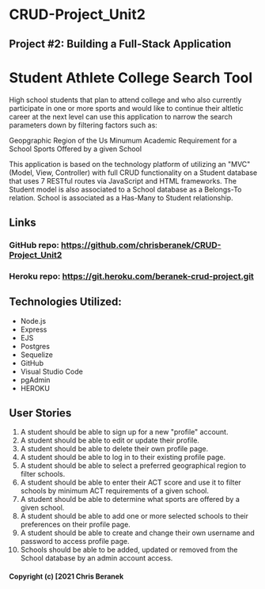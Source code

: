 # CRUD-Project_Unit2
## Project #2: Building a Full-Stack Application

# Student Athlete College Search Tool
High school students that plan to attend college and who also currently participate in one or more sports and would like to continue their altletic career at the next level can use this application to narrow the search parameters down by filtering factors such as:

Geopgraphic Region of the Us
Minumum Academic Requirement for a School
Sports Offered by a given School

This application is based on the technology platform of utilizing an "MVC" (Model, View, Controller) with full CRUD functionality on a Student database that uses 7 RESTful routes via JavaScript and HTML frameworks. The Student model is also associated to a School database as a Belongs-To relation. School is associated as a Has-Many to Student relationship.

## Links

### GitHub repo: https://github.com/chrisberanek/CRUD-Project_Unit2
### Heroku repo: https://git.heroku.com/beranek-crud-project.git

## Technologies Utilized:

*    Node.js
*    Express
*    EJS
*    Postgres
*    Sequelize
*    GitHub
*    Visual Studio Code
*    pgAdmin
*    HEROKU

## User Stories

1. A student should be able to sign up for a new "profile" account.
2. A student should be able to edit or update their profile.
3. A student should be able to delete their own profile page.
4. A student should be able to log in to their existing profile page.
5. A student should be able to select a preferred geographical region to filter schools.
6. A student should be able to enter their ACT score and use it to filter schools by minimum ACT requirements of a given school.
7. A student should be able to determine what sports are offered by a given school.
8. A student should be able to add one or more selected schools to their preferences on their profile page.
9. A student should be able to create and change their own username and password to access profile page.
10. Schools should be able to be added, updated or removed from the School database by an admin account access.


#### Copyright (c) [2021 Chris Beranek

